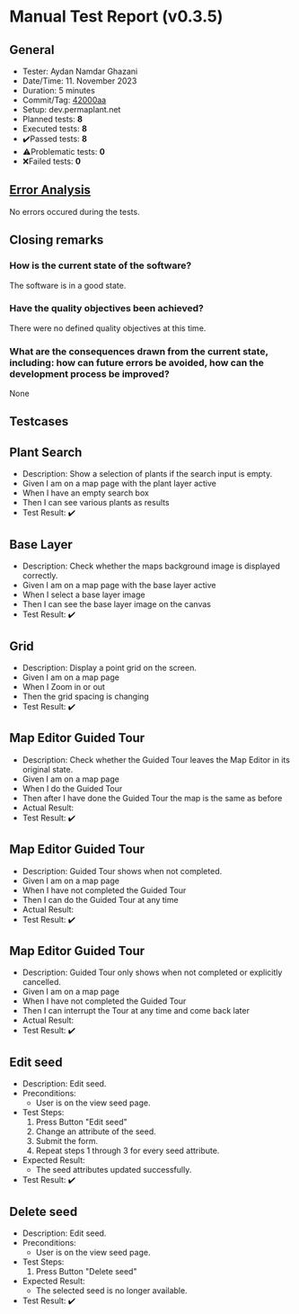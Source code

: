 # Manual Test Report (v0.3.5)

## General

- Tester: Aydan Namdar Ghazani
- Date/Time: 11. November 2023
- Duration: 5 minutes
- Commit/Tag: [42000aa](https://github.com/ElektraInitiative/PermaplanT/tree/42000aa868348e5a6bc8e5e3e54092794dce49aa)
- Setup: dev.permaplant.net
- Planned tests: **8**
- Executed tests: **8**
- ✔️Passed tests: **8**
- ⚠️Problematic tests: **0**
- ❌Failed tests: **0**

## [Error Analysis](../README.md#report-header)

No errors occured during the tests.

## Closing remarks

### How is the current state of the software?

The software is in a good state.

### Have the quality objectives been achieved?

There were no defined quality objectives at this time.

### What are the consequences drawn from the current state, including: how can future errors be avoided, how can the development process be improved?

None

## Testcases

## Plant Search

- Description: Show a selection of plants if the search input is empty.
- Given I am on a map page with the plant layer active
- When I have an empty search box
- Then I can see various plants as results
- Test Result: ✔️

## Base Layer

- Description: Check whether the maps background image is displayed correctly.
- Given I am on a map page with the base layer active
- When I select a base layer image
- Then I can see the base layer image on the canvas
- Test Result: ✔️

## Grid

- Description: Display a point grid on the screen.
- Given I am on a map page
- When I Zoom in or out
- Then the grid spacing is changing
- Test Result: ✔️

## Map Editor Guided Tour

- Description: Check whether the Guided Tour leaves the Map Editor in its original state.
- Given I am on a map page
- When I do the Guided Tour
- Then after I have done the Guided Tour the map is the same as before
- Actual Result:
- Test Result: ✔️

## Map Editor Guided Tour

- Description: Guided Tour shows when not completed.
- Given I am on a map page
- When I have not completed the Guided Tour
- Then I can do the Guided Tour at any time
- Actual Result:
- Test Result: ✔️

## Map Editor Guided Tour

- Description: Guided Tour only shows when not completed or explicitly cancelled.
- Given I am on a map page
- When I have not completed the Guided Tour
- Then I can interrupt the Tour at any time and come back later
- Actual Result:
- Test Result: ✔️

## Edit seed

- Description: Edit seed.
- Preconditions:
  - User is on the view seed page.
- Test Steps:
  1. Press Button "Edit seed"
  2. Change an attribute of the seed.
  3. Submit the form.
  4. Repeat steps 1 through 3 for every seed attribute.
- Expected Result:
  - The seed attributes updated successfully.
- Test Result: ✔️

## Delete seed

- Description: Edit seed.
- Preconditions:
  - User is on the view seed page.
- Test Steps:
  1. Press Button "Delete seed"
- Expected Result:
  - The selected seed is no longer available.
- Test Result: ✔️
